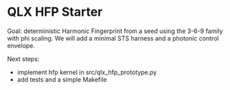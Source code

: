 # QLX HFP Starter

Goal: deterministic Harmonic Fingerprint from a seed using the 3-6-9 family with phi scaling. We will add a minimal STS harness and a photonic control envelope.

Next steps:
- implement hfp kernel in src/qlx_hfp_prototype.py
- add tests and a simple Makefile

